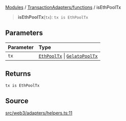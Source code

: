 [Modules](../../../README.md) / [TransactionAdapters/functions](../README.md) / isEthPoolTx

> **isEthPoolTx**(`tx`): `tx is EthPoolTx`

## Parameters

| Parameter | Type |
| :------ | :------ |
| `tx` | [`EthPoolTx`](../../../Transactions/Slice/type-aliases/EthPoolTx.md) \| [`GelatoPoolTx`](../../../Transactions/Slice/type-aliases/GelatoPoolTx.md) |

## Returns

`tx is EthPoolTx`

## Source

[src/web3/adapters/helpers.ts:11](https://github.com/bgd-labs/fe-shared/blob/9fba57060d0d09d18d0564e6f8921c7206d93e88/src/web3/adapters/helpers.ts#L11)
